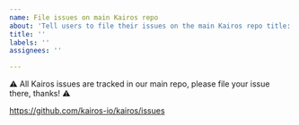 ```yaml
---
name: File issues on main Kairos repo
about: 'Tell users to file their issues on the main Kairos repo title: '''''
title: ''
labels: ''
assignees: ''

---
```


:warning: All Kairos issues are tracked in our main repo, please file your issue there, thanks! :warning:

https://github.com/kairos-io/kairos/issues
